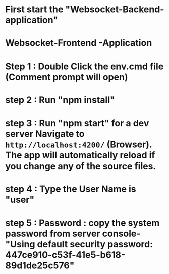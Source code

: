 
# First start the "Websocket-Backend-application"

# Websocket-Frontend -Application

# Step 1 : Double Click the env.cmd file (Comment prompt will open)
# step 2 : Run "npm install"
# step 3 : Run "npm start" for a dev server Navigate to `http://localhost:4200/` (Browser). The app will automatically reload if you change any of the source files.

# step 4 : Type the User Name  is "user"
# step 5 : Password : copy the system password from server console- "Using default security password: 447ce910-c53f-41e5-b618-89d1de25c576"







